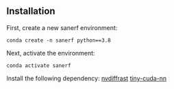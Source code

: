 
## Installation
First, create a new sanerf environment:
```
conda create -n sanerf python==3.8
```
Next, activate the environment:
```
conda activate sanerf
```
Install the following dependency:
[nvdiffrast](https://nvlabs.github.io/nvdiffrast/)
[tiny-cuda-nn]([https://nvlabs.github.io/nvdiffrast/](https://github.com/NVlabs/tiny-cuda-nn))

